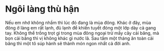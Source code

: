 # Ngôi làng thù hận

Nếu em nhớ không nhầm thì lúc đó đang là mùa đông. Khác ở đây, mùa đông ở làng em rất lạnh, đủ lạnh để khiến tuyết đóng một lớp dày cả gang tay. Không thể trồng trọt gì trong mùa đông ngoại trừ mấy cây cải băng, mà bọn cải băng thì vị không khác gì nước lã. Sau tầm một tháng ăn toàn cải băng thì một tô súp hành sẽ thành món ngon nhất cả đời anh.


